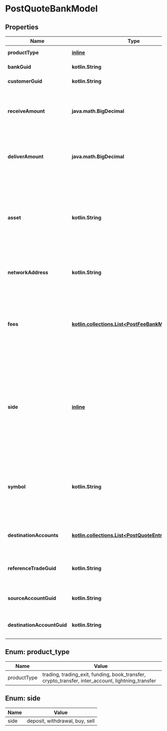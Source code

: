 
# PostQuoteBankModel

## Properties
Name | Type | Description | Notes
------------ | ------------- | ------------- | -------------
**productType** | [**inline**](#ProductType) | The type of product the quote is for. |  [optional]
**bankGuid** | **kotlin.String** | The unique identifier for the bank. |  [optional]
**customerGuid** | **kotlin.String** | The unique identifier for the customer. |  [optional]
**receiveAmount** | **java.math.BigDecimal** | The amount to be received in base units of the currency: currency is \&quot;asset\&quot; for buy and \&quot;counter_asset\&quot; for sell for trade quotes. |  [optional]
**deliverAmount** | **java.math.BigDecimal** | The amount to be delivered in base units of the currency: currency is \&quot;counter_asset\&quot; for buy and \&quot;asset\&quot; for sell for trade quotes. |  [optional]
**asset** | **kotlin.String** | The asset code the quote was requested for. Required when product_type is lightning_transfer, product_type is book_transfer, product_type is funding, product_type is crypto_transfer, or product_type is inter_account. |  [optional]
**networkAddress** | **kotlin.String** | The network address to pay the invoice to. Required when product_type is lightning_transfer. |  [optional]
**fees** | [**kotlin.collections.List&lt;PostFeeBankModel&gt;**](PostFeeBankModel.md) | The custom fees associated with the quote Optional when product_type is lightning_transfer, product_type is funding, product_type is trading, product_type is crypto_transfer, or product_type is trading_exit. |  [optional]
**side** | [**inline**](#Side) | The direction for trade quotes: either &#39;buy&#39; or &#39;sell&#39;. The direction for funding quotes: either &#39;deposit&#39; or &#39;withdrawal&#39;. The direction for crypto transfer quotes: &#39;withdrawal&#39;. Book transfers do not require a side. They are all &#39;deposit&#39;s.  Required when product_type is funding, product_type is trading, or product_type is crypto_transfer. |  [optional]
**symbol** | **kotlin.String** | Symbol the quote is being requested for. Format is \&quot;asset-counter_asset\&quot; in uppercase. See the Symbols API for a complete list of cryptocurrencies supported.  Required when product_type is trading. |  [optional]
**destinationAccounts** | [**kotlin.collections.List&lt;PostQuoteEntryBankModel&gt;**](PostQuoteEntryBankModel.md) | Destination accounts for batch transactions Optional when product_type is crypto_transfer. |  [optional]
**referenceTradeGuid** | **kotlin.String** | The guid of the related trade. Only present on &#x60;exit&#x60; trades. Required when product_type is trading_exit. |  [optional]
**sourceAccountGuid** | **kotlin.String** | The source account&#39;s identifier. Required when product_type is inter_account. |  [optional]
**destinationAccountGuid** | **kotlin.String** | The destination account&#39;s identifier. Required when product_type is inter_account. |  [optional]


<a name="ProductType"></a>
## Enum: product_type
Name | Value
---- | -----
productType | trading, trading_exit, funding, book_transfer, crypto_transfer, inter_account, lightning_transfer


<a name="Side"></a>
## Enum: side
Name | Value
---- | -----
side | deposit, withdrawal, buy, sell



